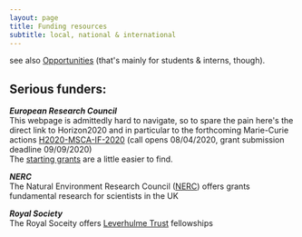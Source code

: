 ```yaml
---
layout: page
title: Funding resources
subtitle: local, national & international 
---
```


see also [Opportunities](https://suszaj.github.io/ZajitschekLab/opportunities/)
(that's mainly for students & interns, though).

## Serious funders:

***European Research Council***    
This webpage is admittedly hard to navigate, so to spare the pain here's the direct link to Horizon2020 and in particular to the forthcoming Marie-Curie actions [H2020-MSCA-IF-2020](https://ec.europa.eu/info/funding-tenders/opportunities/portal/screen/opportunities/topic-details/msca-if-2020;freeTextSearchKeyword=Marie%20Sklodowska-Curie%20Actions;typeCodes=1;statusCodes=31094501,31094502,31094503;programCode=H2020;programDivisionCode=null;focusAreaCode=null;crossCuttingPriorityCode=null;callCode=Default;sortQuery=openingDate;orderBy=asc;onlyTenders=false;topicListKey=topicSearchTablePageState) (call opens 08/04/2020, grant submission deadline 09/09/2020)    
The [starting grants](https://erc.europa.eu/funding/starting-grants) are a little easier to find.

***NERC***    
The Natural Environment Research Council ([NERC](https://nerc.ukri.org/funding/available/researchgrants/standard/)) offers grants fundamental research for scientists in the UK

***Royal Society***    
The Royal Soceity offers [Leverhulme Trust](https://royalsociety.org/grants-schemes-awards/grants/leverhulme-trust-senior-research/) fellowships




